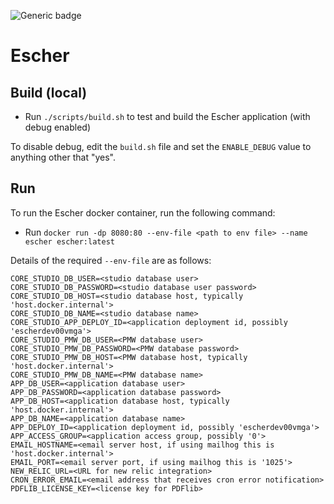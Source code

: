 ![Generic badge](https://codebuild.us-east-1.amazonaws.com/badges?uuid=eyJlbmNyeXB0ZWREYXRhIjoiQXE1TGZQNUFweW55dGRxbVhFYWcrdWlzaDFocVJrbHovRExtcTRNTk5qeEZCVDB4azkxWURKNlVhaEpkb3pNUkxpNVljTUVxNXhiU2xTRkVOYnhzeHhrPSIsIml2UGFyYW1ldGVyU3BlYyI6Ii9QVmdxaE9tTDRJRXhEeHoiLCJtYXRlcmlhbFNldFNlcmlhbCI6MX0%3D&branch=main)

# Escher

## Build (local)
* Run `./scripts/build.sh` to test and build the Escher application (with debug enabled)

To disable debug, edit the `build.sh` file and set the `ENABLE_DEBUG` value to anything other that "yes".  



## Run
To run the Escher docker container, run the following command:  
* Run `docker run -dp 8080:80 --env-file <path to env file> --name escher escher:latest`

Details of the required `--env-file` are as follows:

```shell
CORE_STUDIO_DB_USER=<studio database user>
CORE_STUDIO_DB_PASSWORD=<studio database user password>
CORE_STUDIO_DB_HOST=<studio database host, typically 'host.docker.internal'>
CORE_STUDIO_DB_NAME=<studio database name>
CORE_STUDIO_APP_DEPLOY_ID=<application deployment id, possibly 'escherdev00vmga'>
CORE_STUDIO_PMW_DB_USER=<PMW database user>
CORE_STUDIO_PMW_DB_PASSWORD=<PMW database password>
CORE_STUDIO_PMW_DB_HOST=<PMW database host, typically 'host.docker.internal'>
CORE_STUDIO_PMW_DB_NAME=<PMW database name>
APP_DB_USER=<application database user>
APP_DB_PASSWORD=<application database password>
APP_DB_HOST=<application database host, typically 'host.docker.internal'>
APP_DB_NAME=<application database name>
APP_DEPLOY_ID=<application deployment id, possibly 'escherdev00vmga'>
APP_ACCESS_GROUP=<application access group, possibly '0'>
EMAIL_HOSTNAME=<email server host, if using mailhog this is 'host.docker.internal'>
EMAIL_PORT=<email server port, if using mailhog this is '1025'>
NEW_RELIC_URL=<URL for new relic integration>
CRON_ERROR_EMAIL=<email address that receives cron error notification>
PDFLIB_LICENSE_KEY=<license key for PDFlib>
```

``````